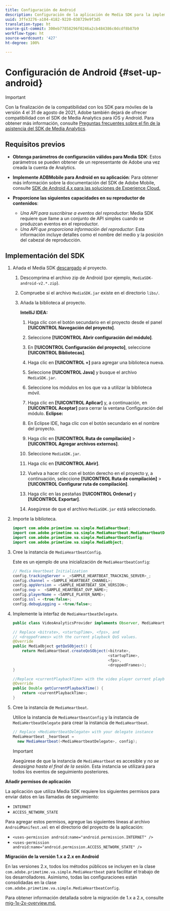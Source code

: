 ```yaml
---
title: Configuración de Android
description: Configuración de la aplicación de Media SDK para la implementación en Android.
uuid: 3ffe3276-a104-4182-9220-038729e9f3d5
translation-type: ht
source-git-commit: 300eb77858296f0246a2cb484386c0dcdf8b87b9
workflow-type: ht
source-wordcount: '427'
ht-degree: 100%

---
```



# Configuración de Android {#set-up-android}

>[!IMPORTANT]
>
>Con la finalización de la compatibilidad con los SDK para móviles de la versión 4 el 31 de agosto de 2021, Adobe también dejará de ofrecer compatibilidad con el SDK de Media Analytics para iOS y Android.  Para obtener más información, consulte [Preguntas frecuentes sobre el fin de la asistencia del SDK de Media Analytics](/help/sdk-implement/end-of-support-faqs.md).


## Requisitos previos

* **Obtenga parámetros de configuración válidos para Media SDK**: Estos parámetros se pueden obtener de un representante de Adobe una vez creada la cuenta de Analytics.
* **Implemente ADBMobile para Android en su aplicación**: Para obtener más información sobre la documentación del SDK de Adobe Mobile, consulte [SDK de Android 4.x para las soluciones de Experience Cloud.](https://docs.adobe.com/content/help/es-ES/mobile-services/android/overview.html)

* **Proporcione las siguientes capacidades en su reproductor de contenidos**:
   * *Una API para suscribirse a eventos del reproductor*: Media SDK requiere que llame a un conjunto de API simples cuando se produzcan eventos en el reproductor.
   * *Una API que proporciona información del reproductor*: Esta información incluye detalles como el nombre del medio y la posición del cabezal de reproducción.

## Implementación del SDK

1. Añada el Media SDK [descargado](/help/sdk-implement/download-sdks.md#download-2x-sdks) al proyecto.

   1. Descomprima el archivo zip de Android (por ejemplo, `MediaSDK-android-v2.*.zip`).
   1. Compruebe si el archivo `MediaSDK.jar` existe en el directorio `libs/`.

   1. Añada la biblioteca al proyecto.

      **IntelliJ IDEA:**

      1. Haga clic con el botón secundario en el proyecto desde el panel **[!UICONTROL Navegación del proyecto]**.
      1. Seleccione **[!UICONTROL Abrir configuración del módulo]**.
      1. En **[!UICONTROL Configuración del proyecto]**, seleccione **[!UICONTROL Bibliotecas]**.

      1. Haga clic en **[!UICONTROL +]** para agregar una biblioteca nueva.
      1. Seleccione **[!UICONTROL Java]** y busque el archivo `MediaSDK.jar`.

      1. Seleccione los módulos en los que va a utilizar la biblioteca móvil.
      1. Haga clic en **[!UICONTROL Aplicar]** y, a continuación, en **[!UICONTROL Aceptar]** para cerrar la ventana Configuración del módulo.
      **Eclipse:**

      1. En Eclipse IDE, haga clic con el botón secundario en el nombre del proyecto.
      1. Haga clic en **[!UICONTROL Ruta de compilación]** > **[!UICONTROL Agregar archivos externos]**.
      1. Seleccione `MediaSDK.jar`.
      1. Haga clic en **[!UICONTROL Abrir]**.
      1. Vuelva a hacer clic con el botón derecho en el proyecto y, a continuación, seleccione **[!UICONTROL Ruta de compilación]** > **[!UICONTROL Configurar ruta de compilación]**.
      1. Haga clic en las pestañas **[!UICONTROL Ordenar]** y **[!UICONTROL Exportar]**.

      1. Asegúrese de que el archivo `MediaSDK.jar` está seleccionado.


1. Importe la biblioteca.

   ```java
   import com.adobe.primetime.va.simple.MediaHeartbeat;
   import com.adobe.primetime.va.simple.MediaHeartbeat.MediaHeartbeatDelegate;
   import com.adobe.primetime.va.simple.MediaHeartbeatConfig;
   import com.adobe.primetime.va.simple.MediaObject;
   ```

1. Cree la instancia de `MediaHeartbeatConfig`.

   Este es un ejemplo de una inicialización de `MediaHeartbeatConfig`:

   ```java
   // Media Heartbeat Initialization
   config.trackingServer = _<SAMPLE_HEARTBEAT_TRACKING_SERVER>_;
   config.channel = <SAMPLE_HEARTBEAT_CHANNEL>;
   config.appVersion = <SAMPLE_HEARTBEAT_SDK_VERSION>;
   config.ovp =  <SAMPLE_HEARTBEAT_OVP_NAME>;
   config.playerName = <SAMPLE_PLAYER_NAME>;
   config.ssl = <true/false>;
   config.debugLogging = <true/false>;
   ```

1. Implemente la interfaz de `MediaHeartbeatDelegate`.

   ```java
   public class VideoAnalyticsProvider implements Observer, MediaHeartbeatDelegate{}
   ```

   ```java
   // Replace <bitrate>, <startupTime>, <fps>, and  
   // <droppeFrames> with the current playback QoS values.  
   @Override
   public MediaObject getQoSObject() {
       return MediaHeartbeat.createQoSObject(<bitrate>,  
                                             <startupTime>,  
                                             <fps>,  
                                             <droppedFrames>);
   }
   
   //Replace <currentPlaybackTime> with the video player current playback time
   @Override
   public Double getCurrentPlaybackTime() {
       return <currentPlaybackTime>;
   }
   ```

1. Cree la instancia de `MediaHeartbeat`.

   Utilice la instancia de `MediaHeartbeatConfig` y la instancia de `MediaHertbeatDelegate` para crear la instancia de `MediaHeartbeat`.

   ```java
   // Replace <MediaHertbeatDelegate> with your delegate instance
   MediaHeartbeat _heartbeat =  
     new MediaHeartbeat(<MediaHeartbeatDelegate>, config);
   ```

   >[!IMPORTANT]
   >
   >Asegúrese de que la instancia de `MediaHeartbeat` es accesible y *no se desasigna hasta el final de la sesión*. Esta instancia se utilizará para todos los eventos de seguimiento posteriores.

**Añadir permisos de aplicación**

La aplicación que utiliza Media SDK requiere los siguientes permisos para enviar datos en las llamadas de seguimiento:

* `INTERNET`
* `ACCESS_NETWORK_STATE`

Para agregar estos permisos, agregue las siguientes líneas al archivo `AndroidManifest.xml` en el directorio del proyecto de la aplicación:

* `<uses-permission android:name="android.permission.INTERNET" />`
* `<uses-permission android:name="android.permission.ACCESS_NETWORK_STATE" />`

**Migración de la versión 1.x a 2.x en Android**

En las versiones 2.x, todos los métodos públicos se incluyen en la clase `com.adobe.primetime.va.simple.MediaHeartbeat` para facilitar el trabajo de los desarrolladores. Asimismo, todas las configuraciones están consolidadas en la clase `com.adobe.primetime.va.simple.MediaHeartbeatConfig`.

Para obtener información detallada sobre la migración de 1.x a 2.x, consulte [mig-1x-2x-overview.md.](/help/sdk-implement/va-1x-to-2x/mig-1x-2x-overview.md)
